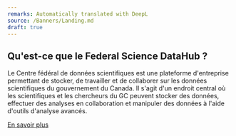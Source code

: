 ```yaml
---
remarks: Automatically translated with DeepL
source: /Banners/Landing.md
draft: true
---
```


## Qu'est-ce que le Federal Science DataHub ?

Le Centre fédéral de données scientifiques est une plateforme d'entreprise permettant de stocker, de travailler et de collaborer sur les données scientifiques du gouvernement du Canada. Il s'agit d'un endroit central où les scientifiques et les chercheurs du GC peuvent stocker des données, effectuer des analyses en collaboration et manipuler des données à l'aide d'outils d'analyse avancés.

[En savoir plus]()
